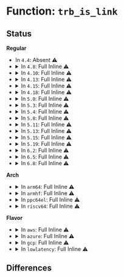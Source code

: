 # Function: <code>trb_is_link</code>

## Status
<b>Regular</b>
<ul>
<li>
In <code>4.4</code>: Absent ⚠️
</li>
<li>
<details>
<summary>In <code>4.8</code>: Full Inline ⚠️</summary>

**Collision:** Unique Static

**Inline:** Full

**Transformation:** False

**Instances:**

```
In drivers/usb/host/xhci-ring.c (ffffffff816b91a3)
Location: drivers/usb/host/xhci-ring.c:92
Inline: True
Inline callers:
  - drivers/usb/host/xhci-ring.c:xhci_queue_bulk_tx
  - drivers/usb/host/xhci-ring.c:prepare_ring
  - drivers/usb/host/xhci-ring.c:handle_cmd_completion
  - drivers/usb/host/xhci-ring.c:handle_cmd_completion
  - drivers/usb/host/xhci-ring.c:xhci_find_new_dequeue_state
  - drivers/usb/host/xhci-ring.c:inc_enq
  - drivers/usb/host/xhci-ring.c:inc_enq
```
</details>
</li>
<li>
<details>
<summary>In <code>4.10</code>: Full Inline ⚠️</summary>

**Collision:** Unique Static

**Inline:** Full

**Transformation:** False

**Instances:**

```
In drivers/usb/host/xhci-ring.c (ffffffff816e7423)
Location: drivers/usb/host/xhci-ring.c:97
Inline: True
Inline callers:
  - drivers/usb/host/xhci-ring.c:xhci_queue_bulk_tx
  - drivers/usb/host/xhci-ring.c:prepare_ring
  - drivers/usb/host/xhci-ring.c:handle_cmd_completion
  - drivers/usb/host/xhci-ring.c:handle_cmd_completion
  - drivers/usb/host/xhci-ring.c:xhci_find_new_dequeue_state
  - drivers/usb/host/xhci-ring.c:xhci_find_new_dequeue_state
  - drivers/usb/host/xhci-ring.c:inc_enq
  - drivers/usb/host/xhci-ring.c:inc_enq
```
</details>
</li>
<li>
<details>
<summary>In <code>4.13</code>: Full Inline ⚠️</summary>

**Collision:** Unique Static

**Inline:** Full

**Transformation:** False

**Instances:**

```
In drivers/usb/host/xhci-ring.c (ffffffff816fb4e3)
Location: drivers/usb/host/xhci-ring.c:97
Inline: True
Inline callers:
  - drivers/usb/host/xhci-ring.c:xhci_queue_bulk_tx
  - drivers/usb/host/xhci-ring.c:prepare_ring
  - drivers/usb/host/xhci-ring.c:handle_cmd_completion
  - drivers/usb/host/xhci-ring.c:handle_cmd_completion
  - drivers/usb/host/xhci-ring.c:xhci_find_new_dequeue_state
  - drivers/usb/host/xhci-ring.c:xhci_find_new_dequeue_state
  - drivers/usb/host/xhci-ring.c:xhci_handle_stopped_cmd_ring
  - drivers/usb/host/xhci-ring.c:inc_enq
  - drivers/usb/host/xhci-ring.c:inc_enq
```
</details>
</li>
<li>
<details>
<summary>In <code>4.15</code>: Full Inline ⚠️</summary>

**Collision:** Unique Static

**Inline:** Full

**Transformation:** False

**Instances:**

```
In drivers/usb/host/xhci-ring.c (ffffffff81768051)
Location: drivers/usb/host/xhci-ring.c:85
Inline: True
Inline callers:
  - drivers/usb/host/xhci-ring.c:xhci_queue_bulk_tx
  - drivers/usb/host/xhci-ring.c:prepare_ring
  - drivers/usb/host/xhci-ring.c:handle_cmd_completion
  - drivers/usb/host/xhci-ring.c:handle_cmd_completion
  - drivers/usb/host/xhci-ring.c:xhci_find_new_dequeue_state
  - drivers/usb/host/xhci-ring.c:xhci_find_new_dequeue_state
  - drivers/usb/host/xhci-ring.c:xhci_handle_stopped_cmd_ring
  - drivers/usb/host/xhci-ring.c:inc_enq
  - drivers/usb/host/xhci-ring.c:inc_enq
  - drivers/usb/host/xhci-ring.c:inc_deq
  - drivers/usb/host/xhci-ring.c:inc_deq
```
</details>
</li>
<li>
<details>
<summary>In <code>4.18</code>: Full Inline ⚠️</summary>

**Collision:** Unique Static

**Inline:** Full

**Transformation:** False

**Instances:**

```
In drivers/usb/host/xhci-ring.c (ffffffff817a931a)
Location: drivers/usb/host/xhci-ring.c:85
Inline: True
Inline callers:
  - drivers/usb/host/xhci-ring.c:xhci_queue_bulk_tx
  - drivers/usb/host/xhci-ring.c:prepare_ring
  - drivers/usb/host/xhci-ring.c:handle_cmd_completion
  - drivers/usb/host/xhci-ring.c:handle_cmd_completion
  - drivers/usb/host/xhci-ring.c:xhci_find_new_dequeue_state
  - drivers/usb/host/xhci-ring.c:xhci_find_new_dequeue_state
  - drivers/usb/host/xhci-ring.c:xhci_handle_stopped_cmd_ring
  - drivers/usb/host/xhci-ring.c:inc_enq
  - drivers/usb/host/xhci-ring.c:inc_enq
  - drivers/usb/host/xhci-ring.c:inc_deq
  - drivers/usb/host/xhci-ring.c:inc_deq
```
</details>
</li>
<li>
<details>
<summary>In <code>5.0</code>: Full Inline ⚠️</summary>

**Collision:** Unique Static

**Inline:** Full

**Transformation:** False

**Instances:**

```
In drivers/usb/host/xhci-ring.c (ffffffff817cf285)
Location: drivers/usb/host/xhci-ring.c:85
Inline: True
Inline callers:
  - drivers/usb/host/xhci-ring.c:xhci_queue_bulk_tx
  - drivers/usb/host/xhci-ring.c:prepare_ring
  - drivers/usb/host/xhci-ring.c:handle_cmd_completion
  - drivers/usb/host/xhci-ring.c:handle_cmd_completion
  - drivers/usb/host/xhci-ring.c:xhci_find_new_dequeue_state
  - drivers/usb/host/xhci-ring.c:xhci_find_new_dequeue_state
  - drivers/usb/host/xhci-ring.c:xhci_handle_stopped_cmd_ring
  - drivers/usb/host/xhci-ring.c:inc_enq
  - drivers/usb/host/xhci-ring.c:inc_enq
  - drivers/usb/host/xhci-ring.c:inc_deq
  - drivers/usb/host/xhci-ring.c:inc_deq
```
</details>
</li>
<li>
<details>
<summary>In <code>5.3</code>: Full Inline ⚠️</summary>

**Collision:** Unique Static

**Inline:** Full

**Transformation:** False

**Instances:**

```
In drivers/usb/host/xhci-ring.c (ffffffff8180f77a)
Location: drivers/usb/host/xhci-ring.c:85
Inline: True
Inline callers:
  - drivers/usb/host/xhci-ring.c:xhci_queue_bulk_tx
  - drivers/usb/host/xhci-ring.c:prepare_ring
  - drivers/usb/host/xhci-ring.c:xhci_find_new_dequeue_state
  - drivers/usb/host/xhci-ring.c:xhci_find_new_dequeue_state
  - drivers/usb/host/xhci-ring.c:xhci_handle_stopped_cmd_ring
  - drivers/usb/host/xhci-ring.c:inc_enq
  - drivers/usb/host/xhci-ring.c:inc_enq
  - drivers/usb/host/xhci-ring.c:inc_deq
  - drivers/usb/host/xhci-ring.c:inc_deq
```
</details>
</li>
<li>
<details>
<summary>In <code>5.4</code>: Full Inline ⚠️</summary>

**Collision:** Unique Static

**Inline:** Full

**Transformation:** False

**Instances:**

```
In drivers/usb/host/xhci-ring.c (ffffffff81840887)
Location: drivers/usb/host/xhci-ring.c:85
Inline: True
Inline callers:
  - drivers/usb/host/xhci-ring.c:xhci_queue_bulk_tx
  - drivers/usb/host/xhci-ring.c:prepare_ring
  - drivers/usb/host/xhci-ring.c:xhci_find_new_dequeue_state
  - drivers/usb/host/xhci-ring.c:xhci_find_new_dequeue_state
  - drivers/usb/host/xhci-ring.c:xhci_handle_stopped_cmd_ring
  - drivers/usb/host/xhci-ring.c:inc_enq
  - drivers/usb/host/xhci-ring.c:inc_enq
  - drivers/usb/host/xhci-ring.c:inc_deq
  - drivers/usb/host/xhci-ring.c:inc_deq
```
</details>
</li>
<li>
<details>
<summary>In <code>5.8</code>: Full Inline ⚠️</summary>

**Collision:** Unique Static

**Inline:** Full

**Transformation:** False

**Instances:**

```
In drivers/usb/host/xhci-ring.c (ffffffff8191508c)
Location: drivers/usb/host/xhci-ring.c:85
Inline: True
Inline callers:
  - drivers/usb/host/xhci-ring.c:xhci_queue_bulk_tx
  - drivers/usb/host/xhci-ring.c:prepare_ring
  - drivers/usb/host/xhci-ring.c:update_ring_for_set_deq_completion
  - drivers/usb/host/xhci-ring.c:update_ring_for_set_deq_completion
  - drivers/usb/host/xhci-ring.c:xhci_find_new_dequeue_state
  - drivers/usb/host/xhci-ring.c:xhci_find_new_dequeue_state
  - drivers/usb/host/xhci-ring.c:xhci_handle_stopped_cmd_ring
  - drivers/usb/host/xhci-ring.c:inc_enq
  - drivers/usb/host/xhci-ring.c:inc_enq
  - drivers/usb/host/xhci-ring.c:inc_deq
  - drivers/usb/host/xhci-ring.c:inc_deq
```
</details>
</li>
<li>
<details>
<summary>In <code>5.11</code>: Full Inline ⚠️</summary>

**Collision:** Unique Static

**Inline:** Full

**Transformation:** False

**Instances:**

```
In drivers/usb/host/xhci-ring.c (ffffffff8191c65c)
Location: drivers/usb/host/xhci-ring.c:85
Inline: True
Inline callers:
  - drivers/usb/host/xhci-ring.c:xhci_queue_bulk_tx
  - drivers/usb/host/xhci-ring.c:prepare_ring
  - drivers/usb/host/xhci-ring.c:update_ring_for_set_deq_completion
  - drivers/usb/host/xhci-ring.c:update_ring_for_set_deq_completion
  - drivers/usb/host/xhci-ring.c:xhci_find_new_dequeue_state
  - drivers/usb/host/xhci-ring.c:xhci_find_new_dequeue_state
  - drivers/usb/host/xhci-ring.c:xhci_handle_stopped_cmd_ring
  - drivers/usb/host/xhci-ring.c:inc_enq
  - drivers/usb/host/xhci-ring.c:inc_enq
  - drivers/usb/host/xhci-ring.c:inc_deq
  - drivers/usb/host/xhci-ring.c:inc_deq
```
</details>
</li>
<li>
<details>
<summary>In <code>5.13</code>: Full Inline ⚠️</summary>

**Collision:** Unique Static

**Inline:** Full

**Transformation:** False

**Instances:**

```
In drivers/usb/host/xhci-ring.c (ffffffff81900a5d)
Location: drivers/usb/host/xhci-ring.c:88
Inline: True
Inline callers:
  - drivers/usb/host/xhci-ring.c:xhci_queue_bulk_tx
  - drivers/usb/host/xhci-ring.c:prepare_ring
  - drivers/usb/host/xhci-ring.c:xhci_handle_stopped_cmd_ring
  - drivers/usb/host/xhci-ring.c:inc_enq
  - drivers/usb/host/xhci-ring.c:inc_enq
  - drivers/usb/host/xhci-ring.c:inc_deq
  - drivers/usb/host/xhci-ring.c:inc_deq
```
</details>
</li>
<li>
<details>
<summary>In <code>5.15</code>: Full Inline ⚠️</summary>

**Collision:** Unique Static

**Inline:** Full

**Transformation:** False

**Instances:**

```
In drivers/usb/host/xhci-ring.c (ffffffff819a0211)
Location: drivers/usb/host/xhci-ring.c:88
Inline: True
Inline callers:
  - drivers/usb/host/xhci-ring.c:xhci_queue_bulk_tx
  - drivers/usb/host/xhci-ring.c:prepare_ring
  - drivers/usb/host/xhci-ring.c:xhci_move_dequeue_past_td
  - drivers/usb/host/xhci-ring.c:xhci_move_dequeue_past_td
  - drivers/usb/host/xhci-ring.c:xhci_handle_stopped_cmd_ring
  - drivers/usb/host/xhci-ring.c:inc_enq
  - drivers/usb/host/xhci-ring.c:inc_enq
  - drivers/usb/host/xhci-ring.c:inc_deq
  - drivers/usb/host/xhci-ring.c:inc_deq
```
</details>
</li>
<li>
<details>
<summary>In <code>5.19</code>: Full Inline ⚠️</summary>

**Collision:** Unique Static

**Inline:** Full

**Transformation:** False

**Instances:**

```
In drivers/usb/host/xhci-ring.c (ffffffff81afd906)
Location: drivers/usb/host/xhci-ring.c:88
Inline: True
Inline callers:
  - drivers/usb/host/xhci-ring.c:xhci_queue_bulk_tx
  - drivers/usb/host/xhci-ring.c:prepare_ring
  - drivers/usb/host/xhci-ring.c:xhci_move_dequeue_past_td
  - drivers/usb/host/xhci-ring.c:xhci_move_dequeue_past_td
  - drivers/usb/host/xhci-ring.c:xhci_handle_stopped_cmd_ring
  - drivers/usb/host/xhci-ring.c:inc_enq
  - drivers/usb/host/xhci-ring.c:inc_enq
  - drivers/usb/host/xhci-ring.c:inc_deq
  - drivers/usb/host/xhci-ring.c:inc_deq
```
</details>
</li>
<li>
<details>
<summary>In <code>6.2</code>: Full Inline ⚠️</summary>

**Collision:** Unique Static

**Inline:** Full

**Transformation:** False

**Instances:**

```
In drivers/usb/host/xhci-ring.c (ffffffff81c8c62b)
Location: drivers/usb/host/xhci-ring.c:88
Inline: True
Inline callers:
  - drivers/usb/host/xhci-ring.c:xhci_queue_bulk_tx
  - drivers/usb/host/xhci-ring.c:prepare_ring
  - drivers/usb/host/xhci-ring.c:xhci_move_dequeue_past_td
  - drivers/usb/host/xhci-ring.c:xhci_move_dequeue_past_td
  - drivers/usb/host/xhci-ring.c:xhci_handle_stopped_cmd_ring
  - drivers/usb/host/xhci-ring.c:inc_enq
  - drivers/usb/host/xhci-ring.c:inc_enq
  - drivers/usb/host/xhci-ring.c:inc_deq
  - drivers/usb/host/xhci-ring.c:inc_deq
```
</details>
</li>
<li>
<details>
<summary>In <code>6.5</code>: Full Inline ⚠️</summary>

**Collision:** Unique Static

**Inline:** Full

**Transformation:** False

**Instances:**

```
In drivers/usb/host/xhci-ring.c (ffffffff81cf31b5)
Location: drivers/usb/host/xhci-ring.c:88
Inline: True
Inline callers:
  - drivers/usb/host/xhci-ring.c:xhci_queue_bulk_tx
  - drivers/usb/host/xhci-ring.c:prepare_ring
  - drivers/usb/host/xhci-ring.c:prepare_ring
  - drivers/usb/host/xhci-ring.c:xhci_move_dequeue_past_td
  - drivers/usb/host/xhci-ring.c:xhci_move_dequeue_past_td
  - drivers/usb/host/xhci-ring.c:xhci_handle_stopped_cmd_ring
  - drivers/usb/host/xhci-ring.c:inc_enq
  - drivers/usb/host/xhci-ring.c:inc_deq
  - drivers/usb/host/xhci-ring.c:inc_deq
```
</details>
</li>
<li>
<details>
<summary>In <code>6.8</code>: Full Inline ⚠️</summary>

**Collision:** Unique Static

**Inline:** Full

**Transformation:** False

**Instances:**

```
In drivers/usb/host/xhci-ring.c (ffffffff81da8af5)
Location: drivers/usb/host/xhci-ring.c:88
Inline: True
Inline callers:
  - drivers/usb/host/xhci-ring.c:xhci_queue_bulk_tx
  - drivers/usb/host/xhci-ring.c:prepare_ring
  - drivers/usb/host/xhci-ring.c:prepare_ring
  - drivers/usb/host/xhci-ring.c:xhci_move_dequeue_past_td
  - drivers/usb/host/xhci-ring.c:xhci_move_dequeue_past_td
  - drivers/usb/host/xhci-ring.c:xhci_handle_stopped_cmd_ring
  - drivers/usb/host/xhci-ring.c:inc_enq
  - drivers/usb/host/xhci-ring.c:inc_deq
  - drivers/usb/host/xhci-ring.c:inc_deq
```
</details>
</li>
</ul>
<b>Arch</b>
<ul>
<li>
<details>
<summary>In <code>arm64</code>: Full Inline ⚠️</summary>

**Collision:** Unique Static

**Inline:** Full

**Transformation:** False

**Instances:**

```
In drivers/usb/host/xhci-ring.c (ffff800010a7f508)
Location: drivers/usb/host/xhci-ring.c:85
Inline: True
Inline callers:
  - drivers/usb/host/xhci-ring.c:xhci_queue_bulk_tx
  - drivers/usb/host/xhci-ring.c:prepare_ring
  - drivers/usb/host/xhci-ring.c:xhci_find_new_dequeue_state
  - drivers/usb/host/xhci-ring.c:xhci_find_new_dequeue_state
  - drivers/usb/host/xhci-ring.c:xhci_handle_stopped_cmd_ring
  - drivers/usb/host/xhci-ring.c:inc_enq
  - drivers/usb/host/xhci-ring.c:inc_enq
  - drivers/usb/host/xhci-ring.c:inc_deq
  - drivers/usb/host/xhci-ring.c:inc_deq
```
</details>
</li>
<li>
<details>
<summary>In <code>armhf</code>: Full Inline ⚠️</summary>

**Collision:** Unique Static

**Inline:** Full

**Transformation:** False

**Instances:**

```
In drivers/usb/host/xhci-ring.c (c0b528d0)
Location: drivers/usb/host/xhci-ring.c:85
Inline: True
Inline callers:
  - drivers/usb/host/xhci-ring.c:xhci_queue_bulk_tx
  - drivers/usb/host/xhci-ring.c:prepare_ring
  - drivers/usb/host/xhci-ring.c:xhci_handle_cmd_set_deq
  - drivers/usb/host/xhci-ring.c:xhci_handle_cmd_set_deq
  - drivers/usb/host/xhci-ring.c:xhci_find_new_dequeue_state
  - drivers/usb/host/xhci-ring.c:xhci_find_new_dequeue_state
  - drivers/usb/host/xhci-ring.c:xhci_handle_stopped_cmd_ring
  - drivers/usb/host/xhci-ring.c:inc_enq
  - drivers/usb/host/xhci-ring.c:inc_enq
  - drivers/usb/host/xhci-ring.c:inc_deq
  - drivers/usb/host/xhci-ring.c:inc_deq
```
</details>
</li>
<li>
<details>
<summary>In <code>ppc64el</code>: Full Inline ⚠️</summary>

**Collision:** Unique Static

**Inline:** Full

**Transformation:** False

**Instances:**

```
In drivers/usb/host/xhci-ring.c (c000000000b582b4)
Location: drivers/usb/host/xhci-ring.c:85
Inline: True
Inline callers:
  - drivers/usb/host/xhci-ring.c:xhci_queue_bulk_tx
  - drivers/usb/host/xhci-ring.c:prepare_ring
  - drivers/usb/host/xhci-ring.c:xhci_handle_stopped_cmd_ring
  - drivers/usb/host/xhci-ring.c:inc_enq
  - drivers/usb/host/xhci-ring.c:inc_enq
  - drivers/usb/host/xhci-ring.c:inc_deq
  - drivers/usb/host/xhci-ring.c:inc_deq
```
</details>
</li>
<li>
<details>
<summary>In <code>riscv64</code>: Full Inline ⚠️</summary>

**Collision:** Unique Static

**Inline:** Full

**Transformation:** False

**Instances:**

```
In drivers/usb/host/xhci-ring.c (ffffffe000696182)
Location: drivers/usb/host/xhci-ring.c:85
Inline: True
Inline callers:
  - drivers/usb/host/xhci-ring.c:xhci_queue_bulk_tx
  - drivers/usb/host/xhci-ring.c:prepare_ring
  - drivers/usb/host/xhci-ring.c:xhci_handle_stopped_cmd_ring
  - drivers/usb/host/xhci-ring.c:inc_enq
  - drivers/usb/host/xhci-ring.c:inc_enq
  - drivers/usb/host/xhci-ring.c:inc_deq
  - drivers/usb/host/xhci-ring.c:inc_deq
```
</details>
</li>
</ul>
<b>Flavor</b>
<ul>
<li>
<details>
<summary>In <code>aws</code>: Full Inline ⚠️</summary>

**Collision:** Unique Static

**Inline:** Full

**Transformation:** False

**Instances:**

```
In drivers/usb/host/xhci-ring.c (ffffffff817f8c37)
Location: drivers/usb/host/xhci-ring.c:85
Inline: True
Inline callers:
  - drivers/usb/host/xhci-ring.c:xhci_queue_bulk_tx
  - drivers/usb/host/xhci-ring.c:prepare_ring
  - drivers/usb/host/xhci-ring.c:xhci_find_new_dequeue_state
  - drivers/usb/host/xhci-ring.c:xhci_find_new_dequeue_state
  - drivers/usb/host/xhci-ring.c:xhci_handle_stopped_cmd_ring
  - drivers/usb/host/xhci-ring.c:inc_enq
  - drivers/usb/host/xhci-ring.c:inc_enq
  - drivers/usb/host/xhci-ring.c:inc_deq
  - drivers/usb/host/xhci-ring.c:inc_deq
```
</details>
</li>
<li>
<details>
<summary>In <code>azure</code>: Full Inline ⚠️</summary>

**Collision:** Unique Static

**Inline:** Full

**Transformation:** False

**Instances:**

```
In drivers/usb/host/xhci-ring.c (ffffffff817bddd7)
Location: drivers/usb/host/xhci-ring.c:85
Inline: True
Inline callers:
  - drivers/usb/host/xhci-ring.c:xhci_queue_bulk_tx
  - drivers/usb/host/xhci-ring.c:prepare_ring
  - drivers/usb/host/xhci-ring.c:xhci_find_new_dequeue_state
  - drivers/usb/host/xhci-ring.c:xhci_find_new_dequeue_state
  - drivers/usb/host/xhci-ring.c:xhci_handle_stopped_cmd_ring
  - drivers/usb/host/xhci-ring.c:inc_enq
  - drivers/usb/host/xhci-ring.c:inc_enq
  - drivers/usb/host/xhci-ring.c:inc_deq
  - drivers/usb/host/xhci-ring.c:inc_deq
```
</details>
</li>
<li>
<details>
<summary>In <code>gcp</code>: Full Inline ⚠️</summary>

**Collision:** Unique Static

**Inline:** Full

**Transformation:** False

**Instances:**

```
In drivers/usb/host/xhci-ring.c (ffffffff81835707)
Location: drivers/usb/host/xhci-ring.c:85
Inline: True
Inline callers:
  - drivers/usb/host/xhci-ring.c:xhci_queue_bulk_tx
  - drivers/usb/host/xhci-ring.c:prepare_ring
  - drivers/usb/host/xhci-ring.c:xhci_find_new_dequeue_state
  - drivers/usb/host/xhci-ring.c:xhci_find_new_dequeue_state
  - drivers/usb/host/xhci-ring.c:xhci_handle_stopped_cmd_ring
  - drivers/usb/host/xhci-ring.c:inc_enq
  - drivers/usb/host/xhci-ring.c:inc_enq
  - drivers/usb/host/xhci-ring.c:inc_deq
  - drivers/usb/host/xhci-ring.c:inc_deq
```
</details>
</li>
<li>
<details>
<summary>In <code>lowlatency</code>: Full Inline ⚠️</summary>

**Collision:** Unique Static

**Inline:** Full

**Transformation:** False

**Instances:**

```
In drivers/usb/host/xhci-ring.c (ffffffff8184fa24)
Location: drivers/usb/host/xhci-ring.c:85
Inline: True
Inline callers:
  - drivers/usb/host/xhci-ring.c:xhci_queue_bulk_tx
  - drivers/usb/host/xhci-ring.c:prepare_ring
  - drivers/usb/host/xhci-ring.c:xhci_find_new_dequeue_state
  - drivers/usb/host/xhci-ring.c:xhci_find_new_dequeue_state
  - drivers/usb/host/xhci-ring.c:xhci_handle_stopped_cmd_ring
  - drivers/usb/host/xhci-ring.c:inc_enq
  - drivers/usb/host/xhci-ring.c:inc_enq
  - drivers/usb/host/xhci-ring.c:inc_deq
  - drivers/usb/host/xhci-ring.c:inc_deq
```
</details>
</li>
</ul>

## Differences

